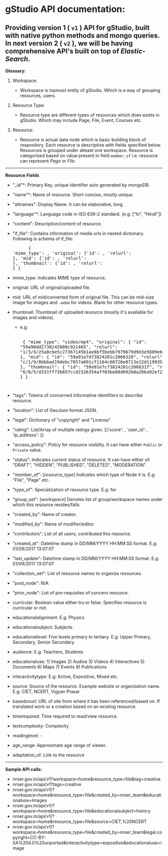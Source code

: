# gStudio API documentation:

## Providing version 1 ( `v1` ) API for gStudio, built with native python methods and mongo queries. In next version 2 ( `v2` ), we will be having comprehensive API's built on top of *Elastic-Search*.

**Glossary:**
1. Workspace:
	- Workspace is topmost entity of gStudio. Which is a way of grouping resources, users. 

2. Resource Type:
	- Resource type are different types of resources which does exists in gStudio. Which may include Page, File, Event, Courses etc. 

3. Resource:
	- Resource is actual data node which is basic building block of respository. Each resource is descriptive with fields specified below. Resources is grouped under atleast one workspace. Resource is categorized based on value present in field `member_of` i.e. resource can represent *Page* or *File*. 

---

**Resource Fields**
- "_id"*: Primary Key, unique identifier auto generated by mongoDB.
- "name"*: Name of resource. Short concise, mostly unique.
- "altnames": Display Name. It can be elaborative, long.
- "language"*: Language code in ISO 639-2 standard. (e.g: ["hi", "Hindi"])
- "content": Description/content of resource.
- "if_file": Contains information of media urls in nested dictionary. Following is schema of if_file:
       <PRE>
        {
            'mime_type': <MIME type of resource>,
            'original': {'id': <Id>, 'relurl': <relative url of media file>},
            'mid': {'id': <Id>, 'relurl': <relative url of media file>},
            'thumbnail': {'id': <Id>, 'relurl': <relative url of media file>}
        }
        </PRE>
- mime_type: Indicates MIME type of resource.
- original: URL of original/uploaded file.
- mid: URL of mid/converted form of original file. This can be mid-size image for images and `.webm` for videos. Blank for other resource types. 
- thumbnail: Thumbnail of uploaded resource (mostly it's available for images and videos).
  - e.g: 
        
      <PRE>
      {
            "mime_type": "video/mp4",
            "original": {
                    "id": "59a90dd2738242080c921465",
                    "relurl": "1/3/4/25a8cbe5c27367145b1ae8bf5bebb7979679d9d3e5609e6ed48170def44c6.mp4"
                },
            "mid": {
                    "id": "59a91e7d73824201c2066320",
                    "relurl": "c/1/9/8bbbad19debc7857a091cf1164c60726e8713e12d1199352d721dc4d91805.webm"
                },
            "thumbnail": {
                    "id": "59a91e7c73824201c206631f",
                    "relurl": "6/8/5/d331ff73b657ccd2326354aff03be08d692b0a26ba92ef22295144a49abdc.png"
                }
        }
        <PRE>
- "tags": Tokens of concerned informative identifiers to describe resource.
- "location": List of GeoJson format JSON.
- "legal": Dictionary of "copyright" and "License".
- "rating": List/Array of multiple ratings given. [{'score': <integer>, 'user_id': <integer>, 'ip_address': <string>}]
- "access_policy": Policy for resource visibilty. It can have either `Public` or `Private` value.
- "status": Indicates current status of resource. It can have either of: "DRAFT", "HIDDEN", "PUBLISHED", "DELETED", "MODERATION".
- "member_of": [*resource_type*] Indicates which type of Node it is. E.g: "File", "Page" etc. 
- "type_of": Specialization of resource type. E.g: for 
- "group_set": [*workspace*] Denotes list of group/workspace names under which this resource resides/falls.

- "created_by": Name of creator.
- "modified_by": Name of modifier/editor.
- "contributors": List of all users, contributed this resource.

- "created_at": Datetime stamp in DD/MM/YYYY HH:MM:SS format. E.g: 01/09/2017 13:07:07
- "last_update": Datetime stamp in DD/MM/YYYY HH:MM:SS format. E.g: 01/09/2017 13:07:07
	
- "collection_set": List of resource names to organize resources.
- "post_node": N/A
- "prior_node": List of pre-requisites of concern resource.

- curricular: Boolean value either tru or false. Specifies resource is curricular or not.
- educationalalignment: E.g: Physics
- educationalsubject: Subjects. 
- educationallevel: Five levels primary to tertiary. E.g: Upper Primary, Secondary, Senior Secondary
- audience: E.g: Teachers, Students
- educationaluse: 1) Images 2) Audios 3) Videos 4) Interactives 5) Documents 6) Maps 7) Events 8) Publications 
- interactivitytype: E.g: Active, Expositive, Mixed etc.
- source: Source of the resource. Example website or organization name. E.g: CIET, NCERT, Vigyan Prasar
- basedonurl: URL of site from where it has been referenced/based on. If translated work or a creation based on an existing resource.
- timerequired: Time required to read/view resource.
- textcomplexity: Complexity
- readinglevel: - 
- age_range: Approximate age range of viewer.
- adaptation_of: Link to the resource

---

**Sample API calls:**
- nroer.gov.in/api/v1?workspace=home&resource_type=file&tag=creative
- nroer.gov.in/api/v1?tags=creative
- nroer.gov.in/api/v1/?workspace=home&resource_type=file&created_by=nroer_team&educationaluse=Images
- nroer.gov.in/api/v1/?workspace=home&resource_type=file&educationalsubject=history
- nroer.gov.in/api/v1/?workspace=home&resource_type=file&source=CIET,%20NCERT
- nroer.gov.in/api/v1/?workspace=home&resource_type=file&created_by=nroer_team&legal.copyright=CC-BY-SA%204.0%20unported&interactivitytype=expositive&educationaluse=image
